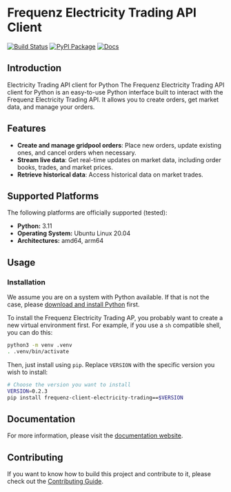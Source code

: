 # Frequenz Electricity Trading API Client

[![Build Status](https://github.com/frequenz-floss/frequenz-client-electricity-trading-python/actions/workflows/ci.yaml/badge.svg)](https://github.com/frequenz-floss/frequenz-client-electricity-trading-python/actions/workflows/ci.yaml)
[![PyPI Package](https://img.shields.io/pypi/v/frequenz-client-electricity-trading)](https://pypi.org/project/frequenz-client-electricity-trading/)
[![Docs](https://img.shields.io/badge/docs-latest-informational)](https://frequenz-floss.github.io/frequenz-client-electricity-trading-python/)

## Introduction

Electricity Trading API client for Python
The Frequenz Electricity Trading API client for Python is an easy-to-use Python interface built to interact with the Frequenz Electricity Trading API. It allows you to create orders, get market data, and manage your orders.

## Features

* **Create and manage gridpool orders**: Place new orders, update existing ones, and cancel orders when necessary.
* **Stream live data**: Get real-time updates on market data, including order books, trades, and market prices.
* **Retrieve historical data**: Access historical data on market trades.

## Supported Platforms

The following platforms are officially supported (tested):

* **Python:** 3.11
* **Operating System:** Ubuntu Linux 20.04
* **Architectures:** amd64, arm64

## Usage

### Installation

We assume you are on a system with Python available. If that is not the case,
please [download and install Python](https://www.python.org/downloads/) first.


To install the Frequenz Electricity Trading AP, you probably want to create a new virtual
environment first. For example, if you use a `sh` compatible shell, you can do this:

```sh
python3 -m venv .venv
. .venv/bin/activate
```

Then, just install using `pip`. Replace `VERSION` with the specific version you wish to install:

```sh
# Choose the version you want to install
VERSION=0.2.3
pip install frequenz-client-electricity-trading==$VERSION
```


## Documentation

For more information, please visit the [documentation
website](https://frequenz-floss.github.io/frequenz-client-electricity-trading-python/).


## Contributing

If you want to know how to build this project and contribute to it, please
check out the [Contributing Guide](CONTRIBUTING.md).
